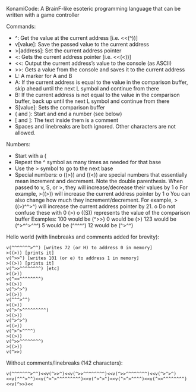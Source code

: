 KonamiCode: A BrainF-like esoteric programming language that can be written with a game controller

Commands:
*	^: Get the value at the current address [i.e. <<(^))]
*	v[value]: Save the passed value to the current address
*	\>[address]: Set the current address pointer
*	<: Gets the current address pointer [i.e. <<(<))]
*	<<: Output the current address’s value to the console (as ASCII)
*	\>\>: Gets a value from the console and saves it to the current address
*	L: A marker for A and B 
*	A: If the current address is equal to the value in the comparison buffer, skip ahead until the next L symbol and continue from there
*	B: If the current address is not equal to the value in the comparison buffer, back up until the next L symbol and continue from there
*	S[value]: Sets the comparison buffer
*	( and ): Start and end a number (see below)
*	[ and ]: The text inside them is a comment
*	Spaces and linebreaks are both ignored. Other characters are not allowed.

Numbers:
*	Start with a (
*	Repeat the ^ symbol as many times as needed for that base
*	Use the > symbol to go to the next base
*	Special numbers:
o	((>)) and ((<)) are special numbers that essentially mean increment and decrement. Note the double parenthesis. When passed to v, S, or >, they will increase/decrease their values by 1
o	For example, >((>)) will increase the current address pointer by 1
o	You can also change how much they increment/decrement. For example, >((>)^^>^) will increase the current address pointer by 21.
o	Do not confuse these with 0 (>)
o	((S)) represents the value of the comparison buffer
Examples: 
100 would be (^>>)
0 would be (>)
123 would be (^>^^>^^^)
5 would be (^^^^^)
12 would be (^>^^)

Hello world (with linebreaks and comments added for brevity):
```
v(^^^^^^^>^^) [writes 72 (or H) to address 0 in memory]
>((>)) [prints it]
v(^>>^) [writes 101 (or e) to address 1 in memory]
>((>)) [prints it]
v(^>>^^^^^^^^) [etc]
>((>))
v(^>>^^^^^^^^)
>((>))
v(^>^>^)
>((>))
v(^^^>^^)
>((>))
v(^>^>^^^^^^^^^)
>((>))
v(^>^>^)
>((>))
v(^>^>^^^^)
>((>))
v(^>>^^^^^^^^)
>((>))
v(^>>)
```
Without comments/linebreaks (142 characters):
```
v(^^^^^^^>^^)<<v(^>>^)<<v(^>>^^^^^^^^)<<v(^>>^^^^^^^^)<<v(^>^>^)<<v(^^^>^^)<<v(^>^>^^^^^^^^^)<<v(^>^>^)<<v(^>^>^^^^)<<v(^>>^^^^^^^^)<<v(^>>)<<
```